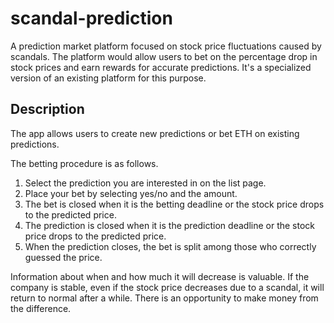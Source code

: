 # scandal-prediction

A prediction market platform focused on stock price fluctuations caused by scandals. The platform would allow users to bet on the percentage drop in stock prices and earn rewards for accurate predictions. It's a specialized version of an existing platform for this purpose.

## Description

The app allows users to create new predictions or bet ETH on existing predictions.

The betting procedure is as follows.

1. Select the prediction you are interested in on the list page.
2. Place your bet by selecting yes/no and the amount.
3. The bet is closed when it is the betting deadline or the stock price drops to the predicted price.
4. The prediction is closed when it is the prediction deadline or the stock price drops to the predicted price.
5. When the prediction closes, the bet is split among those who correctly guessed the price.

Information about when and how much it will decrease is valuable. If the company is stable, even if the stock price decreases due to a scandal, it will return to normal after a while. There is an opportunity to make money from the difference.
